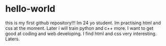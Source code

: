 # hello-world
this is my first github repository!!! 
Im 24 yo student. Im practising html and css at the moment. Later i will train python and c++ more. I want to get good at coding and web developing.
I find html and css very interesting.
Laters.
